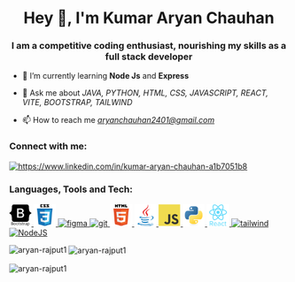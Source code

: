 <h1 align="center">Hey 👋, I'm Kumar Aryan Chauhan</h1>
<h3 align="center">I am a competitive coding enthusiast, nourishing my skills as a full stack developer</h3>

- 🌱 I’m currently learning **Node Js** and **Express**


- 💬 Ask me about *JAVA, PYTHON, HTML, CSS, JAVASCRIPT, REACT, VITE, BOOTSTRAP, TAILWIND*

- 📫 How to reach me *aryanchauhan2401@gmail.com*

<h3 align="left">Connect with me:</h3>
<p align="left">
<a href="https://www.linkedin.com/in/kumar-aryan-chauhan-a1b7051b8" target="blank"><img align="center" src="https://raw.githubusercontent.com/rahuldkjain/github-profile-readme-generator/master/src/images/icons/Social/linked-in-alt.svg" alt="https://www.linkedin.com/in/kumar-aryan-chauhan-a1b7051b8" height="30" width="40" /></a>
</p>

<h3 align="left">Languages, Tools and Tech:</h3>
<p align="left"> <a href="https://getbootstrap.com" target="_blank" rel="noreferrer"> <img src="https://raw.githubusercontent.com/devicons/devicon/master/icons/bootstrap/bootstrap-plain-wordmark.svg" alt="bootstrap" width="40" height="40"/> </a> 
<a href="https://www.w3schools.com/css/" target="_blank" rel="noreferrer"> <img src="https://raw.githubusercontent.com/devicons/devicon/master/icons/css3/css3-original-wordmark.svg" alt="css3" width="40" height="40"/> </a> 
<a href="https://www.figma.com/" target="_blank" rel="noreferrer"> <img src="https://www.vectorlogo.zone/logos/figma/figma-icon.svg" alt="figma" width="40" height="40"/> </a>  
<a href="https://git-scm.com/" target="_blank" rel="noreferrer"> <img src="https://www.vectorlogo.zone/logos/git-scm/git-scm-icon.svg" alt="git" width="40" height="40"/> </a> 
<a href="https://www.w3.org/html/" target="_blank" rel="noreferrer"> <img src="https://raw.githubusercontent.com/devicons/devicon/master/icons/html5/html5-original-wordmark.svg" alt="html5" width="40" height="40"/> </a> 
<a href="https://www.java.com" target="_blank" rel="noreferrer"> <img src="https://raw.githubusercontent.com/devicons/devicon/master/icons/java/java-original.svg" alt="java" width="40" height="40"/> </a> 
<a href="https://developer.mozilla.org/en-US/docs/Web/JavaScript" target="_blank" rel="noreferrer"> <img src="https://raw.githubusercontent.com/devicons/devicon/master/icons/javascript/javascript-original.svg" alt="javascript" width="40" height="40"/> </a> 
<a href="https://www.python.org" target="_blank" rel="noreferrer"> <img src="https://raw.githubusercontent.com/devicons/devicon/master/icons/python/python-original.svg" alt="python" width="40" height="40"/> </a> 
<a href="https://reactjs.org/" target="_blank" rel="noreferrer"> <img src="https://raw.githubusercontent.com/devicons/devicon/master/icons/react/react-original-wordmark.svg" alt="react" width="40" height="40"/> </a> 
<a href="https://tailwindcss.com/" target="_blank" rel="noreferrer"> <img src="https://img.icons8.com/?size=512&id=CIAZz2CYc6Kc&format=png" alt="tailwind" width="40" height="40"/> </a>
<a href="https://nodejs.org/en" target="_blank" rel="noreferrer"> <img src="https://img.icons8.com/?size=512&id=hsPbhkOH4FMe&format=png" alt="NodeJS" width="40" height="40"/> </a>

<p><img align="left" src="https://github-readme-stats.vercel.app/api/top-langs?username=aryan-rajput1&show_icons=true&locale=en&layout=compact" alt="aryan-rajput1" /></p>

<p>&nbsp;<img align="center" src="https://github-readme-stats.vercel.app/api?username=aryan-rajput1&show_icons=true&locale=en" alt="aryan-rajput1" /></p>

<p><img align="center" src="https://github-readme-streak-stats.herokuapp.com/?user=aryan-rajput1&" alt="aryan-rajput1" /></p>
